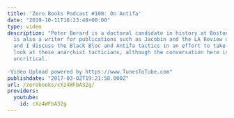 ```yaml
---
title: 'Zero Books Podcast #100: On Antifa'
date: "2019-10-11T16:23:48+08:00"
type: video
description: "Peter Berard is a doctoral candidate in history at Boston College. He
  is also a writer for publications such as Jacobin and the LA Review of books. Berard
  and I discuss the Black Bloc and Antifa tactics in an effort to take a more sympathetic
  look at these anarchist tacticians, although the conversation here is not entirely
  uncritical.  -Video Upload powered by https://www.TunesToTube.com"
publishdate: "2017-03-02T19:21:58.000Z"
url: /zerobooks/cXz4WFbA32g/
providers:
  youtube:
    id: cXz4WFbA32g
---
```

